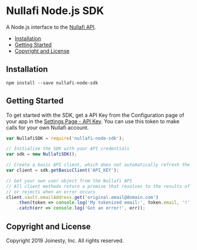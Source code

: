 Nullafi Node.js SDK
===============

A Node.js interface to the [Nullafi API](http://enterprise-api.nullafi.com/docs).

- [Installation](#installation)
- [Getting Started](#getting-started)
- [Copyright and License](#copyright-and-license)

<!-- END doctoc generated TOC please keep comment here to allow auto update -->

Installation
------------

```
npm install --save nullafi-node-sdk
```

Getting Started
---------------

To get started with the SDK, get a API Key from the Configuration page
of your app in the [Settings Page - API Key][settings-api-key].
You can use this token to make calls for your own Nullafi account.

```js
var NullafiSDK = require('nullafi-node-sdk');

// Initialize the SDK with your API credentials
var sdk = new NullafiSDK();

// Create a basic API client, which does not automatically refresh the access token
var client = sdk.getBasicClient('API_KEY');

// Get your own user object from the Nullafi API
// All client methods return a promise that resolves to the results of the API call,
// or rejects when an error occurs
client.vault.emailAddress.get('original.email@domain.com')
	.then(token => console.log('My tokenized email:', token.email, '!'))
	.catch(err => console.log('Got an error!', err));
```

[settings-api-key]: https://app.box.com/developers/console


Copyright and License
---------------------

Copyright 2019 Joinesty, Inc. All rights reserved.
